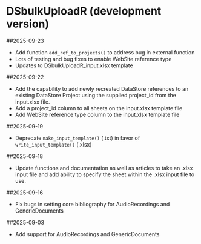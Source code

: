 # DSbulkUploadR (development version)

##2025-09-23
  * Add function `add_ref_to_projects()` to address bug in external function
  * Lots of testing and bug fixes to enable WebSite reference type
  * Updates to DSbulkUploadR_input.xlsx template

##2025-09-22
  * Add the capability to add newly recreated DataStore references to an existing DataStore Project using the supplied project_id from the input.xlsx file.
  * Add a project_id column to all sheets on the input.xlsx template file
  * Add WebSite reference type column to the input.xlsx template file

##2025-09-19
  * Deprecate `make_input_template()` (.txt) in favor of `write_input_template()` (.xlsx)

##2025-09-18
  * Update functions and documentation as well as articles to take an .xlsx input file and add ability to specify the sheet within the .xlsx input file to use.

##2025-09-16
  * Fix bugs in setting core bibliography for AudioRecordings and GenericDocuments
  
##2025-09-03
  * Add support for AudioRecordings and GenericDocuments
